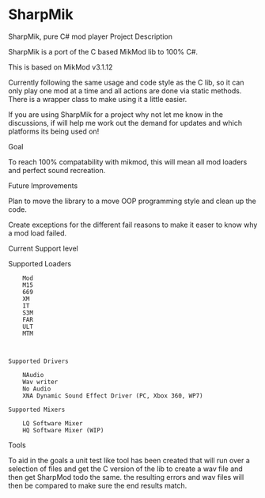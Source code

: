 # SharpMik
SharpMik, pure C# mod player
Project Description

SharpMik is a port of the C based MikMod lib to 100% C#.

This is based on MikMod v3.1.12

Currently following the same usage and code style as the C lib, so it can only play one mod at a time and all actions are done via static methods. There is a wrapper class to make using it a little easier.

 

If you are using SharpMik for a project why not let me know in the discussions, if will help me work out the demand for updates and which platforms its being used on!

 

Goal

To reach 100% compatability with mikmod, this will mean all mod loaders and perfect sound recreation.

 

Future Improvements

Plan to move the library to a move OOP programming style and clean up the code.

Create exceptions for the different fail reasons to make it easer to know why a mod load failed.

 

Current Support level

Supported Loaders

        Mod
        M15
        669
        XM
        IT
        S3M
        FAR
        ULT
        MTM 

     

    Supported Drivers

        NAudio
        Wav writer
        No Audio
        XNA Dynamic Sound Effect Driver (PC, Xbox 360, WP7) 

    Supported Mixers

        LQ Software Mixer
        HQ Software Mixer (WIP) 

 

 

Tools

To aid in the goals a unit test like tool has been created that will run over a selection of files and get the C version of the lib to create a wav file and then get SharpMod todo the same.  the resulting errors and wav files will then be compared to make sure the end results match.
